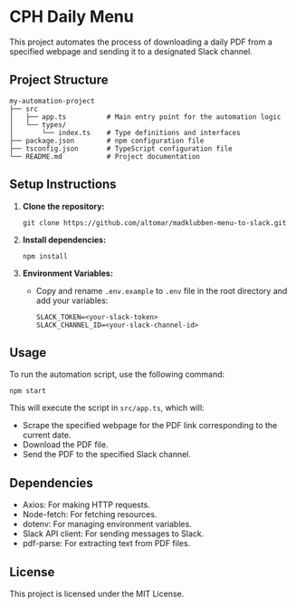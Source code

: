 # CPH Daily Menu

This project automates the process of downloading a daily PDF from a specified webpage and sending it to a designated Slack channel.

## Project Structure

```
my-automation-project
├── src
│   ├── app.ts          # Main entry point for the automation logic
│   └── types/
│       └── index.ts    # Type definitions and interfaces
├── package.json        # npm configuration file
├── tsconfig.json       # TypeScript configuration file
└── README.md           # Project documentation
```

## Setup Instructions

1. **Clone the repository:**
   ```
   git clone https://github.com/altomar/madklubben-menu-to-slack.git
   ```

2. **Install dependencies:**
   ```
   npm install
   ```

3. **Environment Variables:**
   - Copy and rename `.env.example` to `.env` file in the root directory and add your variables:
     ```
     SLACK_TOKEN=<your-slack-token>
     SLACK_CHANNEL_ID=<your-slack-channel-id>
     ```

## Usage

To run the automation script, use the following command:
```
npm start
```

This will execute the script in `src/app.ts`, which will:
- Scrape the specified webpage for the PDF link corresponding to the current date.
- Download the PDF file.
- Send the PDF to the specified Slack channel.

## Dependencies

- Axios: For making HTTP requests.
- Node-fetch: For fetching resources.
- dotenv: For managing environment variables.
- Slack API client: For sending messages to Slack.
- pdf-parse: For extracting text from PDF files.


## License

This project is licensed under the MIT License.